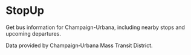 # StopUp

Get bus information for Champaign-Urbana, including nearby stops and upcoming departures.

Data provided by Champaign‐Urbana Mass Transit District.
